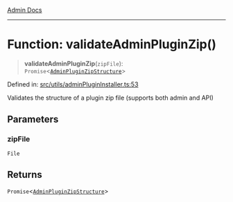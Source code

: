 [Admin Docs](/)

***

# Function: validateAdminPluginZip()

> **validateAdminPluginZip**(`zipFile`): `Promise`\<[`AdminPluginZipStructure`](utils\adminPluginInstaller\README\interfaces\AdminPluginZipStructure.md)\>

Defined in: [src/utils/adminPluginInstaller.ts:53](https://github.com/PalisadoesFoundation/talawa-admin/blob/main/src/utils/adminPluginInstaller.ts#L53)

Validates the structure of a plugin zip file (supports both admin and API)

## Parameters

### zipFile

`File`

## Returns

`Promise`\<[`AdminPluginZipStructure`](utils\adminPluginInstaller\README\interfaces\AdminPluginZipStructure.md)\>
